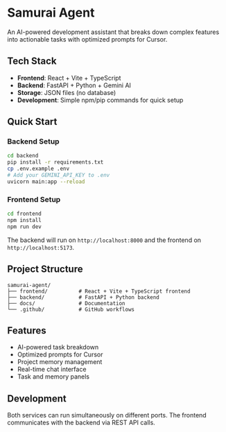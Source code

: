 # Samurai Agent

An AI-powered development assistant that breaks down complex features into actionable tasks with optimized prompts for Cursor.

## Tech Stack

- **Frontend**: React + Vite + TypeScript
- **Backend**: FastAPI + Python + Gemini AI
- **Storage**: JSON files (no database)
- **Development**: Simple npm/pip commands for quick setup

## Quick Start

### Backend Setup
```bash
cd backend
pip install -r requirements.txt
cp .env.example .env
# Add your GEMINI_API_KEY to .env
uvicorn main:app --reload
```

### Frontend Setup
```bash
cd frontend
npm install
npm run dev
```

The backend will run on `http://localhost:8000` and the frontend on `http://localhost:5173`.

## Project Structure

```
samurai-agent/
├── frontend/          # React + Vite + TypeScript frontend
├── backend/           # FastAPI + Python backend
├── docs/              # Documentation
└── .github/           # GitHub workflows
```

## Features

- AI-powered task breakdown
- Optimized prompts for Cursor
- Project memory management
- Real-time chat interface
- Task and memory panels

## Development

Both services can run simultaneously on different ports. The frontend communicates with the backend via REST API calls. 
